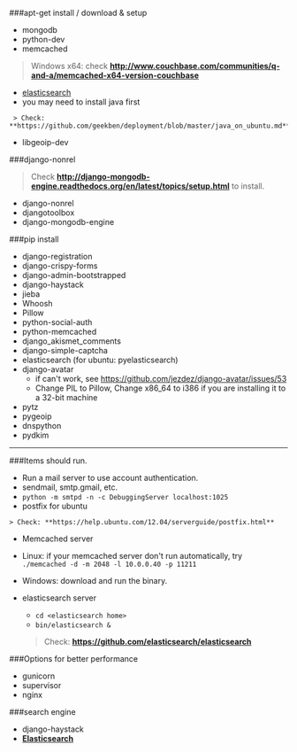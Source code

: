 ###apt-get install / download & setup
*   mongodb
*   python-dev
*   memcached

   > Windows x64: check **http://www.couchbase.com/communities/q-and-a/memcached-x64-version-couchbase**

*   [elasticsearch](https://github.com/elasticsearch/elasticsearch)
   *   you may need to install java first

     > Check: **https://github.com/geekben/deployment/blob/master/java_on_ubuntu.md**
     
*   libgeoip-dev

###django-nonrel
  > Check **http://django-mongodb-engine.readthedocs.org/en/latest/topics/setup.html** to install.

* django-nonrel
* djangotoolbox
* django-mongodb-engine


###pip install
* django-registration
* django-crispy-forms
* django-admin-bootstrapped
* django-haystack
* jieba
* Whoosh
* Pillow
* python-social-auth
* python-memcached
* django_akismet_comments
* django-simple-captcha
* elasticsearch (for ubuntu: pyelasticsearch)
* django-avatar
   * if can't work, see https://github.com/jezdez/django-avatar/issues/53
   * Change PIL to Pillow,  Change x86_64 to i386 if you are installing it to a 32-bit machine
* pytz
* pygeoip
* dnspython
* pydkim

-----
###Items should run.
*   Run a mail server to use account authentication.
   * sendmail, smtp.gmail, etc. 
   * `python -m smtpd -n -c DebuggingServer localhost:1025`
   * postfix for ubuntu

    > Check: **https://help.ubuntu.com/12.04/serverguide/postfix.html**

*   Memcached server
   * Linux: if your memcached server don't run automatically, try `./memcached -d -m 2048 -l 10.0.0.40 -p 11211`
   * Windows: download and run the binary.

*  elasticsearch server
   * `cd <elasticsearch home>`
   * `bin/elasticsearch &`

    > Check: **https://github.com/elasticsearch/elasticsearch**

###Options for better performance
* gunicorn
* supervisor
* nginx

###search engine
* django-haystack
* **[Elasticsearch](http://www.elasticsearch.org/overview/elkdownloads/)**
